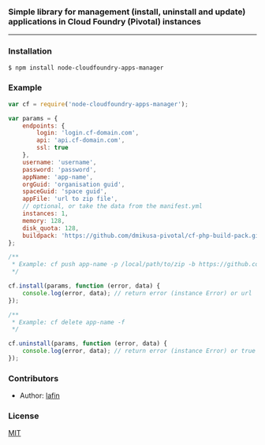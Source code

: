 ### Simple library for management (install, uninstall and update) applications in Cloud Foundry (Pivotal) instances
___

### Installation

```bash
$ npm install node-cloudfoundry-apps-manager
```

### Example
```js
var cf = require('node-cloudfoundry-apps-manager');

var params = {
    endpoints: {
        login: 'login.cf-domain.com',
        api: 'api.cf-domain.com',
        ssl: true
    },
    username: 'username',
    password: 'password',
    appName: 'app-name',
    orgGuid: 'organisation guid',
    spaceGuid: 'space guid',
    appFile: 'url to zip file',
    // optional, or take the data from the manifest.yml
    instances: 1,
    memory: 128,
    disk_quota: 128,
    buildpack: 'https://github.com/dmikusa-pivotal/cf-php-build-pack.git'
};

/**
 * Example: cf push app-name -p /local/path/to/zip -b https://github.com/dmikusa-pivotal/cf-php-build-pack.git -k 128M -m 128M -i 1
 */

cf.install(params, function (error, data) {
    console.log(error, data); // return error (instance Error) or url
});

/**
 * Example: cf delete app-name -f
 */

cf.uninstall(params, function (error, data) {
    console.log(error, data); // return error (instance Error) or true
});
```

### Contributors

 * Author: [lafin](https://github.com/lafin)

### License

  [MIT](LICENSE)
